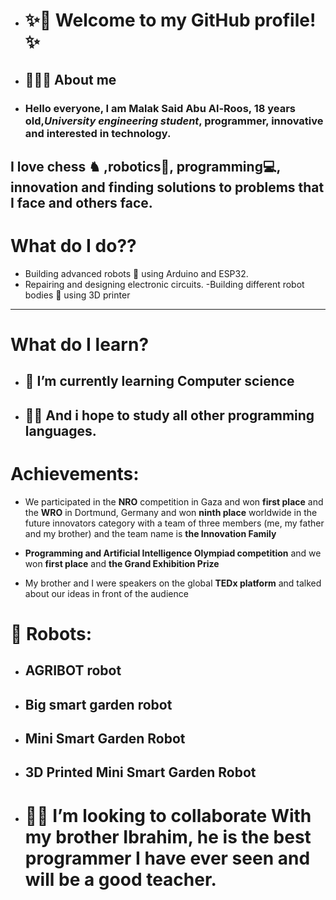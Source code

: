 - # ✨👋 Welcome to my GitHub profile!✨

- ## 👩🏻‍💻 About me
- ### Hello everyone, I am Malak Said Abu Al-Roos, 18 years old,***University engineering student***, programmer, innovative and interested in technology.

I love chess ♞ ,robotics🤖, programming💻, innovation and finding solutions to problems that I face and others face.
-----
# What do I do??
- Building advanced robots 🤖 using Arduino and ESP32.
- Repairing and designing electronic circuits.
-Building different robot bodies 🤖 using 3D printer
----
# What do I learn?
- ## 🌱 I’m currently learning Computer science
- ## 🙏🏻 And i hope to study all other programming languages.
  
# Achievements:
- We participated in the **NRO** competition in Gaza and won **first place** and the **WRO** in Dortmund, Germany and won **ninth place** worldwide in the future innovators category with a team of three members (me, my father and my brother) and the team name is **the Innovation Family**

- **Programming and Artificial Intelligence Olympiad competition** and we won **first place** and **the Grand Exhibition Prize**

- My brother and I were speakers on the global **TEDx platform** and talked about our ideas in front of the audience

# 🤖 Robots:
- ## **AGRIBOT robot**
- ## **Big smart garden robot**
- ## **Mini Smart Garden Robot**
- ## **3D Printed Mini Smart Garden Robot**
  
- # 🫴🏻 I’m looking to collaborate With my brother Ibrahim, he is the best programmer I have ever seen and will be a good teacher.
<!---
malak-sisar/malak-sisar is a ✨ special ✨ repository because its `README.md` (this file) appears on your GitHub profile.
You can click the Preview link to take a look at your changes.
--->
